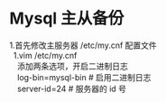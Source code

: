 # Mysql 主从备份
1.首先修改主服务器 /etc/my.cnf 配置文件<br>
&ensp;1.vim /etc/my.cnf<br>
&ensp;&ensp;添加两条选项，开启二进制日志<br>
&ensp;&ensp;log-bin=mysql-bin # 启用二进制日志<br>
&ensp;&ensp;server-id=24 # 服务器的 id 号
